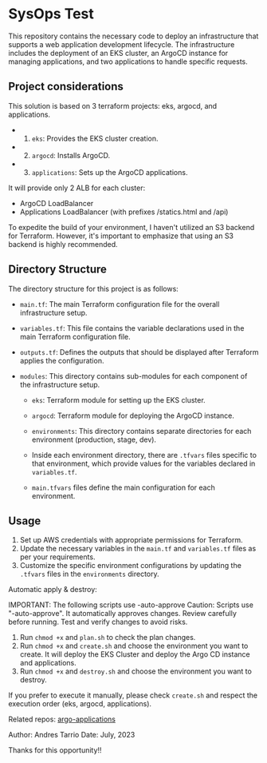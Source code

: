 SysOps Test
===========

This repository contains the necessary code to deploy an infrastructure that supports a web application development lifecycle. The infrastructure includes the deployment of an EKS cluster, an ArgoCD instance for managing applications, and two applications to handle specific requests.

Project considerations
----------------------

This solution is based on 3 terraform projects: eks, argocd, and applications.

- 1) `eks`: Provides the EKS cluster creation.
- 2) `argocd`: Installs ArgoCD.
- 3) `applications`: Sets up the ArgoCD applications.

It will provide only 2 ALB for each cluster:

- ArgoCD LoadBalancer
- Applications LoadBalancer (with prefixes /statics.html and /api)

To expedite the build of your environment, I haven't utilized an S3 backend for Terraform. However, it's important to emphasize that using an S3 backend is highly recommended.

Directory Structure
-------------------

The directory structure for this project is as follows:

- `main.tf`: The main Terraform configuration file for the overall infrastructure setup.

- `variables.tf`: This file contains the variable declarations used in the main Terraform configuration file.

- `outputs.tf`: Defines the outputs that should be displayed after Terraform applies the configuration.

- `modules`: This directory contains sub-modules for each component of the infrastructure setup.

  - `eks`: Terraform module for setting up the EKS cluster.
  - `argocd`: Terraform module for deploying the ArgoCD instance.
  - `environments`: This directory contains separate directories for each environment (production, stage, dev).

  - Inside each environment directory, there are `.tfvars` files specific to that environment, which provide values for the variables declared in `variables.tf`.
  - `main.tfvars` files define the main configuration for each environment.

Usage
-----

1. Set up AWS credentials with appropriate permissions for Terraform.
2. Update the necessary variables in the `main.tf` and `variables.tf` files as per your requirements.
3. Customize the specific environment configurations by updating the `.tfvars` files in the `environments` directory.

Automatic apply & destroy:

IMPORTANT: The following scripts use -auto-approve Caution: Scripts use "-auto-approve". It automatically approves changes. Review carefully before running. Test and verify changes to avoid risks.

1. Run `chmod +x` and `plan.sh` to check the plan changes.
2. Run `chmod +x` and `create.sh` and choose the environment you want to create. It will deploy the EKS Cluster and deploy the Argo CD instance and applications.
3. Run `chmod +x` and `destroy.sh` and choose the environment you want to destroy.

If you prefer to execute it manually, please check `create.sh` and respect the execution order (eks, argocd, applications).

Related repos: [argo-applications](https://github.com/andyba2016/argo-applications)

Author: Andres Tarrio
Date: July, 2023

Thanks for this opportunity!!
